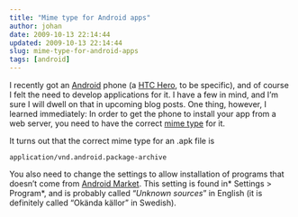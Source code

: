 ```yaml
---
title: "Mime type for Android apps"
author: johan
date: 2009-10-13 22:14:44
updated: 2009-10-13 22:14:44
slug: mime-type-for-android-apps
tags: [android]
---
```


I recently got an [Android](http://www.android.com/) phone (a [HTC Hero](http://www.htc.com/hero), to be specific), and of course I felt the need to develop applications for it. I have a few in mind, and I’m sure I will dwell on that in upcoming blog posts. One thing, however, I learned immediately: In order to get the phone to install your app from a web server, you need to have the correct [mime type](http://en.wikipedia.org/wiki/Mime_type) for it.

It turns out that the correct mime type for an .apk file is

`application/vnd.android.package-archive`

You also need to change the settings to allow installation of programs that doesn’t come from [Android Market](http://www.android.com/market/). This setting is found in* Settings > Program*, and is probably called “*Unknown sources*” in English (it is definitely called “Okända källor” in Swedish).